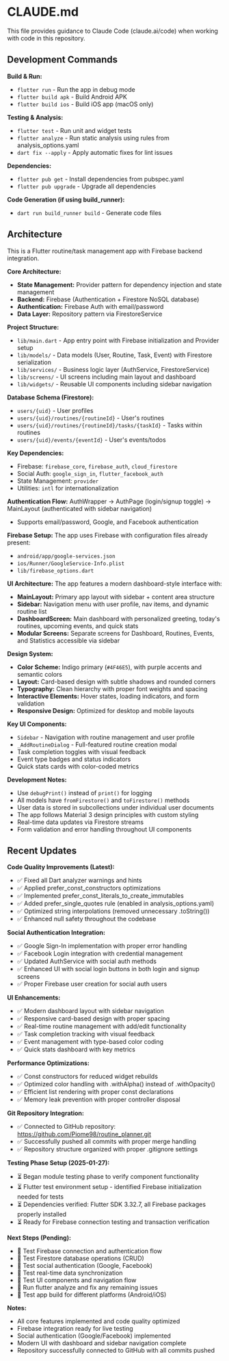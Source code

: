 # CLAUDE.md

This file provides guidance to Claude Code (claude.ai/code) when working with code in this repository.

## Development Commands

**Build & Run:**
- `flutter run` - Run the app in debug mode
- `flutter build apk` - Build Android APK
- `flutter build ios` - Build iOS app (macOS only)

**Testing & Analysis:**
- `flutter test` - Run unit and widget tests
- `flutter analyze` - Run static analysis using rules from analysis_options.yaml
- `dart fix --apply` - Apply automatic fixes for lint issues

**Dependencies:**
- `flutter pub get` - Install dependencies from pubspec.yaml
- `flutter pub upgrade` - Upgrade all dependencies

**Code Generation (if using build_runner):**
- `dart run build_runner build` - Generate code files

## Architecture

This is a Flutter routine/task management app with Firebase backend integration.

**Core Architecture:**
- **State Management:** Provider pattern for dependency injection and state management
- **Backend:** Firebase (Authentication + Firestore NoSQL database)
- **Authentication:** Firebase Auth with email/password
- **Data Layer:** Repository pattern via FirestoreService

**Project Structure:**
- `lib/main.dart` - App entry point with Firebase initialization and Provider setup
- `lib/models/` - Data models (User, Routine, Task, Event) with Firestore serialization
- `lib/services/` - Business logic layer (AuthService, FirestoreService)
- `lib/screens/` - UI screens including main layout and dashboard
- `lib/widgets/` - Reusable UI components including sidebar navigation

**Database Schema (Firestore):**
- `users/{uid}` - User profiles
- `users/{uid}/routines/{routineId}` - User's routines
- `users/{uid}/routines/{routineId}/tasks/{taskId}` - Tasks within routines
- `users/{uid}/events/{eventId}` - User's events/todos

**Key Dependencies:**
- Firebase: `firebase_core`, `firebase_auth`, `cloud_firestore`
- Social Auth: `google_sign_in`, `flutter_facebook_auth`
- State Management: `provider`
- Utilities: `intl` for internationalization

**Authentication Flow:**
AuthWrapper → AuthPage (login/signup toggle) → MainLayout (authenticated with sidebar navigation)
- Supports email/password, Google, and Facebook authentication

**Firebase Setup:**
The app uses Firebase with configuration files already present:
- `android/app/google-services.json`
- `ios/Runner/GoogleService-Info.plist`
- `lib/firebase_options.dart`

**UI Architecture:**
The app features a modern dashboard-style interface with:
- **MainLayout:** Primary app layout with sidebar + content area structure
- **Sidebar:** Navigation menu with user profile, nav items, and dynamic routine list
- **DashboardScreen:** Main dashboard with personalized greeting, today's routines, upcoming events, and quick stats
- **Modular Screens:** Separate screens for Dashboard, Routines, Events, and Statistics accessible via sidebar

**Design System:**
- **Color Scheme:** Indigo primary (`#4F46E5`), with purple accents and semantic colors
- **Layout:** Card-based design with subtle shadows and rounded corners
- **Typography:** Clean hierarchy with proper font weights and spacing
- **Interactive Elements:** Hover states, loading indicators, and form validation
- **Responsive Design:** Optimized for desktop and mobile layouts

**Key UI Components:**
- `Sidebar` - Navigation with routine management and user profile
- `_AddRoutineDialog` - Full-featured routine creation modal
- Task completion toggles with visual feedback
- Event type badges and status indicators
- Quick stats cards with color-coded metrics

**Development Notes:**
- Use `debugPrint()` instead of `print()` for logging
- All models have `fromFirestore()` and `toFirestore()` methods
- User data is stored in subcollections under individual user documents
- The app follows Material 3 design principles with custom styling
- Real-time data updates via Firestore streams
- Form validation and error handling throughout UI components

## Recent Updates

**Code Quality Improvements (Latest):**
- ✅ Fixed all Dart analyzer warnings and hints
- ✅ Applied prefer_const_constructors optimizations
- ✅ Implemented prefer_const_literals_to_create_immutables
- ✅ Added prefer_single_quotes rule (enabled in analysis_options.yaml)
- ✅ Optimized string interpolations (removed unnecessary .toString())
- ✅ Enhanced null safety throughout the codebase

**Social Authentication Integration:**
- ✅ Google Sign-In implementation with proper error handling
- ✅ Facebook Login integration with credential management
- ✅ Updated AuthService with social auth methods
- ✅ Enhanced UI with social login buttons in both login and signup screens
- ✅ Proper Firebase user creation for social auth users

**UI Enhancements:**
- ✅ Modern dashboard layout with sidebar navigation
- ✅ Responsive card-based design with proper spacing
- ✅ Real-time routine management with add/edit functionality
- ✅ Task completion tracking with visual feedback
- ✅ Event management with type-based color coding
- ✅ Quick stats dashboard with key metrics

**Performance Optimizations:**
- ✅ Const constructors for reduced widget rebuilds
- ✅ Optimized color handling with .withAlpha() instead of .withOpacity()
- ✅ Efficient list rendering with proper const declarations
- ✅ Memory leak prevention with proper controller disposal

**Git Repository Integration:**
- ✅ Connected to GitHub repository: https://github.com/Piome98/routine_planner.git
- ✅ Successfully pushed all commits with proper merge handling
- ✅ Repository structure organized with proper .gitignore settings

**Testing Phase Setup (2025-01-27):**
- ⏳ Began module testing phase to verify component functionality
- ⏳ Flutter test environment setup - identified Firebase initialization needed for tests
- ⏳ Dependencies verified: Flutter SDK 3.32.7, all Firebase packages properly installed
- ⏳ Ready for Firebase connection testing and transaction verification

**Next Steps (Pending):**
- 🔄 Test Firebase connection and authentication flow
- 🔄 Test Firestore database operations (CRUD)
- 🔄 Test social authentication (Google, Facebook)
- 🔄 Test real-time data synchronization
- 🔄 Test UI components and navigation flow
- 🔄 Run flutter analyze and fix any remaining issues
- 🔄 Test app build for different platforms (Android/iOS)

**Notes:**
- All core features implemented and code quality optimized
- Firebase integration ready for live testing
- Social authentication (Google/Facebook) implemented
- Modern UI with dashboard and sidebar navigation complete
- Repository successfully connected to GitHub with all commits pushed
